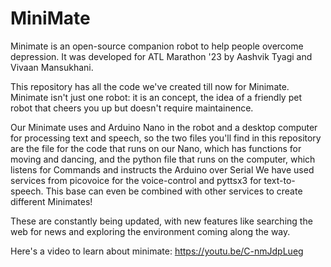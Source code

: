# MiniMate
Minimate is an open-source companion robot to help people overcome depression. It was developed for ATL Marathon '23 by Aashvik Tyagi and Vivaan Mansukhani.


This repository has all the code we've created till now for Minimate. Minimate isn't just one robot: it is an concept, the idea of a friendly pet robot that cheers you up but doesn't require maintainence.


Our Minimate uses and Arduino Nano in the robot and a desktop computer for processing text and speech, so the two files you'll find in this repository are the file for the code that runs on our Nano, which has functions for moving and dancing, and the python file that runs on the computer, which listens for Commands and instructs the Arduino over Serial
We have used services from picovoice for the voice-control and pyttsx3 for text-to-speech.
This base can even be combined with other services to create different Minimates!

These are constantly being updated, with new features like searching the web for news and exploring the environment coming along the way.


Here's a video to learn about minimate: https://youtu.be/C-nmJdpLueg
